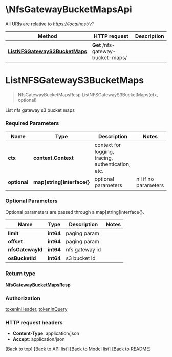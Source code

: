 # \NfsGatewayBucketMapsApi

All URIs are relative to *https://localhost/v1*

Method | HTTP request | Description
------------- | ------------- | -------------
[**ListNFSGatewayS3BucketMaps**](NfsGatewayBucketMapsApi.md#ListNFSGatewayS3BucketMaps) | **Get** /nfs-gateway-bucket-maps/ | 


# **ListNFSGatewayS3BucketMaps**
> NfsGatewayBucketMapsResp ListNFSGatewayS3BucketMaps(ctx, optional)


List nfs gateway s3 bucket maps

### Required Parameters

Name | Type | Description  | Notes
------------- | ------------- | ------------- | -------------
 **ctx** | **context.Context** | context for logging, tracing, authentication, etc.
 **optional** | **map[string]interface{}** | optional parameters | nil if no parameters

### Optional Parameters
Optional parameters are passed through a map[string]interface{}.

Name | Type | Description  | Notes
------------- | ------------- | ------------- | -------------
 **limit** | **int64**| paging param | 
 **offset** | **int64**| paging param | 
 **nfsGatewayId** | **int64**| nfs gateway id | 
 **osBucketId** | **int64**| s3 bucket id | 

### Return type

[**NfsGatewayBucketMapsResp**](NFSGatewayBucketMapsResp.md)

### Authorization

[tokenInHeader](../README.md#tokenInHeader), [tokenInQuery](../README.md#tokenInQuery)

### HTTP request headers

 - **Content-Type**: application/json
 - **Accept**: application/json

[[Back to top]](#) [[Back to API list]](../README.md#documentation-for-api-endpoints) [[Back to Model list]](../README.md#documentation-for-models) [[Back to README]](../README.md)

